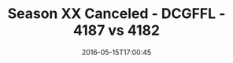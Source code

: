 ---
title: Season XX Canceled - DCGFFL - 4187 vs 4182
teams_score:
- team: 4187
  score:
- team: 4182
  score: 20
mvp: ''
game-ball: ''
season: 12
week:
date: '2016-05-15T17:00:45'
pageid: season-12-playoffs-may-15-2016-4187-vs-4182
---